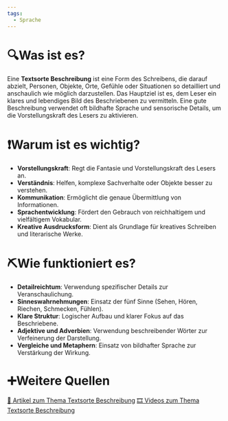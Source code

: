 ```yaml
---
tags:
  - Sprache
---
```

# 🔍Was ist es?
Eine **Textsorte Beschreibung** ist eine Form des Schreibens, die darauf abzielt, Personen, Objekte, Orte, Gefühle oder Situationen so detailliert und anschaulich wie möglich darzustellen. Das Hauptziel ist es, dem Leser ein klares und lebendiges Bild des Beschriebenen zu vermitteln. Eine gute Beschreibung verwendet oft bildhafte Sprache und sensorische Details, um die Vorstellungskraft des Lesers zu aktivieren.

# ❗Warum ist es wichtig?
- **Vorstellungskraft**: Regt die Fantasie und Vorstellungskraft des Lesers an.
- **Verständnis**: Helfen, komplexe Sachverhalte oder Objekte besser zu verstehen.
- **Kommunikation**: Ermöglicht die genaue Übermittlung von Informationen.
- **Sprachentwicklung**: Fördert den Gebrauch von reichhaltigem und vielfältigem Vokabular.
- **Kreative Ausdrucksform**: Dient als Grundlage für kreatives Schreiben und literarische Werke.

# ⛏Wie funktioniert es?
- **Detailreichtum**: Verwendung spezifischer Details zur Veranschaulichung.
- **Sinneswahrnehmungen**: Einsatz der fünf Sinne (Sehen, Hören, Riechen, Schmecken, Fühlen).
- **Klare Struktur**: Logischer Aufbau und klarer Fokus auf das Beschriebene.
- **Adjektive und Adverbien**: Verwendung beschreibender Wörter zur Verfeinerung der Darstellung.
- **Vergleiche und Metaphern**: Einsatz von bildhafter Sprache zur Verstärkung der Wirkung.

# ➕Weitere Quellen
[📄 Artikel zum Thema Textsorte Beschreibung](https://www.google.com/search?q=Textsorte+Beschreibung&tbm=nws)
[🎞 Videos zum Thema Textsorte Beschreibung](https://www.google.com/search?q=Textsorte+Beschreibung&tbm=vid)